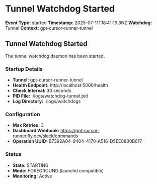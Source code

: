 # Tunnel Watchdog Started

**Event Type:** started
**Timestamp:** 2025-07-11T18:41:19.3NZ
**Watchdog:** Tunnel
**Context:** gpt-cursor-runner-tunnel


## Tunnel Watchdog Started

The tunnel watchdog daemon has been started.

### Startup Details
- **Tunnel:** gpt-cursor-runner-tunnel
- **Health Endpoint:** http://localhost:5000/health
- **Check Interval:** 30 seconds
- **PID File:** ./logs/watchdog-tunnel.pid
- **Log Directory:** ./logs/watchdogs

### Configuration
- **Max Retries:** 3
- **Dashboard Webhook:** https://gpt-cursor-runner.fly.dev/slack/commands
- **Operation UUID:** B7392A04-9404-4170-A516-D5EE0800B617

### Status
- **State:** STARTING
- **Mode:** FOREGROUND (launchd compatible)
- **Monitoring:** Active


